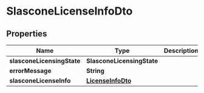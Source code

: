 

# SlasconeLicenseInfoDto


## Properties

| Name | Type | Description | Notes |
|------------ | ------------- | ------------- | -------------|
|**slasconeLicensingState** | **SlasconeLicensingState** |  |  [optional] |
|**errorMessage** | **String** |  |  [optional] |
|**slasconeLicenseInfo** | [**LicenseInfoDto**](LicenseInfoDto.md) |  |  [optional] |



